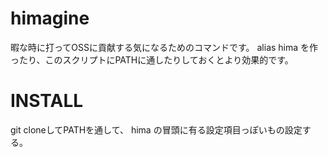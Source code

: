 himagine
========
暇な時に打ってOSSに貢献する気になるためのコマンドです。
alias hima を作ったり、このスクリプトにPATHに通したりしておくとより効果的です。


INSTALL
===
git cloneしてPATHを通して、
hima の冒頭に有る設定項目っぽいもの設定する。

